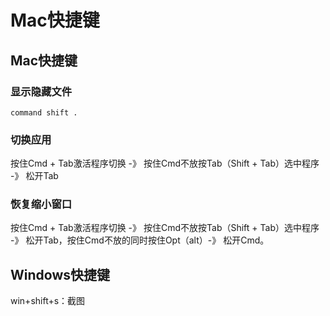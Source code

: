 # Mac快捷键

## Mac快捷键

### 显示隐藏文件

`command shift .`

### 切换应用

按住Cmd + Tab激活程序切换 -》 按住Cmd不放按Tab（Shift + Tab）选中程序 -》 松开Tab

### 恢复缩小窗口

按住Cmd + Tab激活程序切换 -》 按住Cmd不放按Tab（Shift + Tab）选中程序 -》 松开Tab，按住Cmd不放的同时按住Opt（alt）-》 松开Cmd。

## Windows快捷键

win+shift+s：截图
